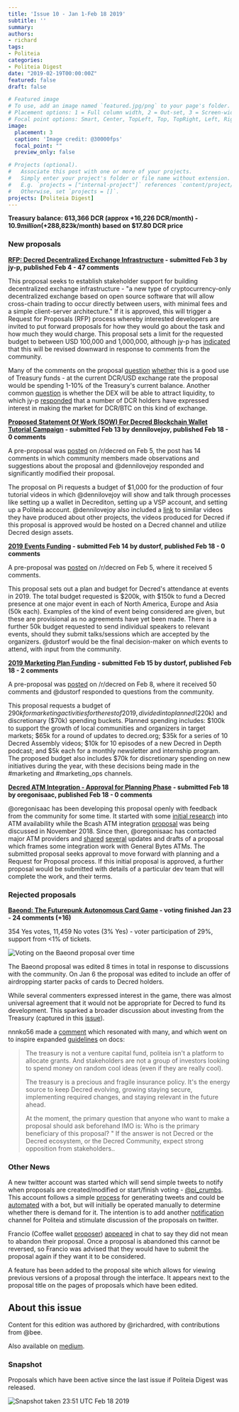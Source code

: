 ```yaml
---
title: 'Issue 10 - Jan 1-Feb 18 2019'
subtitle: ''
summary: 
authors:
- richard
tags:
- Politeia
categories:
- Politeia Digest
date: "2019-02-19T00:00:00Z"
featured: false
draft: false

# Featured image
# To use, add an image named `featured.jpg/png` to your page's folder.
# Placement options: 1 = Full column width, 2 = Out-set, 3 = Screen-width
# Focal point options: Smart, Center, TopLeft, Top, TopRight, Left, Right, BottomLeft, Bottom, BottomRight
image:
  placement: 3
  caption: 'Image credit: @30000fps'
  focal_point: ""
  preview_only: false

# Projects (optional).
#   Associate this post with one or more of your projects.
#   Simply enter your project's folder or file name without extension.
#   E.g. `projects = ["internal-project"]` references `content/project/deep-learning/index.md`.
#   Otherwise, set `projects = []`.
projects: [Politeia Digest]
---
```


**Treasury balance: 613,366 DCR (approx +16,226 DCR/month) - $10.9 million (+$288,823k/month) based on $17.80 DCR price**

### New proposals

**[RFP: Decred Decentralized Exchange Infrastructure](https://proposals.decred.org/proposals/5431da8ff4eda8cdbf8f4f2e08566ffa573464b97ef6d6bae78e749f27800d3a) - submitted Feb 3 by jy-p, published Feb 4 - 47 comments**

This proposal seeks to establish stakeholder support for building decentralized exchange infrastructure - "a new type of cryptocurrency-only decentralized exchange based on open source software that will allow cross-chain trading to occur directly between users, with minimal fees and a simple client-server architecture." If it is approved, this will trigger a Request for Proposals (RFP) process whereby interested developers are invited to put forward proposals for how they would go about the task and how much they would charge. This proposal sets a limit for the requested budget to between USD 100,000 and 1,000,000, although jy-p has [indicated](https://proposals.decred.org/proposals/5431da8ff4eda8cdbf8f4f2e08566ffa573464b97ef6d6bae78e749f27800d3a/comments/17) that this will be revised downward in response to comments from the community.

Many of the comments on the proposal [question](https://proposals.decred.org/proposals/5431da8ff4eda8cdbf8f4f2e08566ffa573464b97ef6d6bae78e749f27800d3a/comments/3) [whether](https://proposals.decred.org/proposals/5431da8ff4eda8cdbf8f4f2e08566ffa573464b97ef6d6bae78e749f27800d3a/comments/4) this is a good use of Treasury funds - at the current DCR/USD exchange rate the proposal would be spending 1-10% of the Treasury's current balance. Another common [question](https://proposals.decred.org/proposals/5431da8ff4eda8cdbf8f4f2e08566ffa573464b97ef6d6bae78e749f27800d3a/comments/5) is whether the DEX will be able to attract liquidity, to which jy-p [responded](https://proposals.decred.org/proposals/5431da8ff4eda8cdbf8f4f2e08566ffa573464b97ef6d6bae78e749f27800d3a/comments/14) that a number of DCR holders have expressed interest in making the market for DCR/BTC on this kind of exchange.

**[Proposed Statement Of Work (SOW) For Decred Blockchain Wallet Tutorial Campaign](https://proposals.decred.org/proposals/a3def199af812b796887f4eae22e11e45f112b50c2e17252c60ed190933ec14f) - submitted Feb 13 by dennilovejoy, published Feb 18 - 0 comments**

A pre-proposal was [posted](https://www.reddit.com/r/decred/comments/anksg2/proposed_statement_of_work_sow_for_decred/) on /r/decred on Feb 5, the post has 14 comments in which community members made observations and suggestions about the proposal and @dennilovejoy responded and significantly modified their proposal.

The proposal on Pi requests a budget of $1,000 for the production of four tutorial videos in which @dennilovejoy will show and talk through processes like setting up a wallet in Decrediton, setting up a VSP account, and setting up a Politeia account. @dennilovejoy also included a [link](https://www.youtube.com/watch?v=HKwnEpFDN3Q&list=PLMBYy3lWO3Dmx-xHInb66OPcYQgmmcOEt) to similar videos they have produced about other projects, the videos produced for Decred if this proposal is approved would be hosted on a Decred channel and utilize Decred design assets.

**[2019 Events Funding](https://proposals.decred.org/proposals/d3e7f159b9680c059a3d4b398de2c8f6627108f28b7d61a3f10397acb4b5e509) - submitted Feb 14 by dustorf, published Feb 18 - 0 comments**

A pre-proposal was [posted](https://www.reddit.com/r/decred/comments/anhh8n/proposal_to_get_events_spending_approved_via/) on /r/decred on Feb 5, where it received 5 comments.

This proposal sets out a plan and budget for Decred's attendance at events in 2019. The total budget requested is $200k, with $150k to fund a Decred presence at one major event in each of North America, Europe and Asia (50k each). Examples of the kind of event being considered are given, but these are provisional as no agreements have yet been made. There is a further 50k budget requested to send individual speakers to relevant events, should they submit talks/sessions which are accepted by the organizers. @dustorf would be the final decision-maker on which events to attend, with input from the community.

**[2019 Marketing Plan Funding](https://proposals.decred.org/proposals/c84a76685e4437a15760033725044a15ad832f68f9d123eb837337060a09f86e) - submitted Feb 15 by dustorf, published Feb 18 - 2 comments**

A pre-proposal was [posted](https://www.reddit.com/r/decred/comments/aolr79/politeia_proposal_to_fund_marketing_ops_for_2019/) on /r/decred on Feb 8, where it received 50 comments and @dustorf responded to questions from the community.

This proposal requests a budget of $290k for marketing activities for the rest of 2019, divided into planned ($220k) and discretionary ($70k) spending buckets. Planned spending includes: $100k to support the growth of local communities and organizers in target markets; $65k for a round of updates to decred.org; $35k for a series of 10 Decred Assembly videos; $10k for 10 episodes of a new Decred in Depth podcast; and $5k each for a monthly newsletter and internship program. The proposed budget also includes $70k for discretionary spending on new initiatives during the year, with these decisions being made in the #marketing and #marketing_ops channels.

**[Decred ATM Integration - Approval for Planning Phase](https://proposals.decred.org/proposals/aea224a561cfed183f514a9ac700d68ba8a6c71dfbee71208fb9bff5fffab51d) - submitted Feb 18 by oregonisaac, published Feb 18 - 0 comments**

@oregonisaac has been developing this proposal openly with feedback from the community for some time. It started with some [initial research](https://proposals.decred.org/proposals/bb7e19283d5c65fed598d5a2f4afcc2b5d2eab187b9cb84fc4304430f80b5ad1/comments/22) into ATM availability while the Bcash ATM integration [proposal](https://proposals.decred.org/proposals/bb7e19283d5c65fed598d5a2f4afcc2b5d2eab187b9cb84fc4304430f80b5ad1) was being discussed in November 2018. Since then, @oregonisaac has contacted major ATM providers and [shared](http://zer0byte.com/zeropastebin/?486d12a5d9413a9e#EOvkXU8zNW0fQZOEExMCr9Lf04BdK3hyuic7ZqyrVus=) [several](https://gist.github.com/oregonisaac/c25bac8e0ee9d4e99997b230885296eb) updates and drafts of a proposal which frames some integration work with General Bytes ATMs. The submitted proposal seeks approval to move forward with planning and a Request for Proposal process. If this initial proposal is approved, a further proposal would be submitted with details of a particular dev team that will complete the work, and their terms.

### Rejected proposals

**[Baeond: The Futurepunk Autonomous Card Game](https://proposals.decred.org/proposals/f545b359fcf1b40b356e9cb556cb422cc7ff01b628b577f804cdc45ce414f5dd) - voting finished Jan 23 - 24 comments (+16)**

354 Yes votes, 11,459 No votes (3% Yes) - voter participation of 29%, support from <1% of tickets.

![Voting on the Baeond proposal over time](Baeond-proposal-voting-over-time.png "Voting on the Baeond proposal over time. Top: cumulative votes per commit; Middle: Approval rate per commit; Bottom: Yes & No votes per commit.")

The Baeond proposal was edited 8 times in total in response to discussions with the community. On Jan 6 the proposal was edited to include an offer of airdropping starter packs of cards to Decred holders.

While several commenters expressed interest in the game, there was almost universal agreement that it would not be appropriate for Decred to fund its development. This sparked a broader discussion about investing from the Treasury (captured in this [issue](https://github.com/xaur/decred-issues/issues/61)).

nnnko56 made a [comment](https://proposals.decred.org/proposals/f545b359fcf1b40b356e9cb556cb422cc7ff01b628b577f804cdc45ce414f5dd/comments/14) which resonated with many, and which went on to inspire expanded [guidelines](https://docs.decred.org/governance/politeia/proposal-guidelines/) on docs:

> The treasury is not a venture capital fund, politeia isn't a platform to allocate grants. And stakeholders are not a group of investors looking to spend money on random cool ideas (even if they are really cool).
> 
> The treasury is a precious and fragile insurance policy. It's the energy source to keep Decred evolving, growing staying secure, implementing required changes, and staying relevant in the future ahead.
> 
> At the moment, the primary question that anyone who want to make a proposal should ask beforehand IMO is: Who is the primary beneficiary of this proposal? " If the answer is not Decred or the Decred ecosystem, or the Decred Community, expect strong opposition from stakeholders..

### Other News

A new twitter account was started which will send simple tweets to notify when proposals are created/modified or start/finish voting - [@pi_crumbs](https://twitter.com/pi_crumbs). This account follows a simple [process](https://gist.github.com/RichardRed0x/33b5685c73e89155da3d728a0eaa4a9b) for generating tweets and could be [automated](https://github.com/xaur/decred-issues/issues/102) with a bot, but will initially be operated manually to determine whether there is demand for it. The intention is to add another [notification](https://github.com/xaur/decred-issues/issues/24) channel for Politeia and stimulate discussion of the proposals on twitter.

Francio (Coffee wallet [proposer](https://proposals.decred.org/proposals/45de9806c952c5ffc2fc6782fddbc74c852c26e3fb0e950144b92d75082c4731)) [appeared](https://matrix.to/#/!MgQoetFiyjrHAywokv:decred.org/$15467875879232uBQcG:decred.org?via=decred.org&via=matrix.org&via=zettaport.com&via=gwusbdhdu.org) in chat to say they did not mean to abandon their proposal. Once a proposal is abandoned this cannot be reversed, so Francio was advised that they would have to submit the proposal again if they want it to be considered.

A feature has been added to the proposal site which allows for viewing previous versions of a proposal through the interface. It appears next to the proposal title on the pages of proposals which have been edited.

## About this issue

Content for this edition was authored by @richardred, with contributions from @bee.

Also available on [medium](https://medium.com/politeia-digest/issue-10-jan-1-feb-18-2018-202cde71a19d).

### Snapshot

Proposals which have been active since the last issue if Politeia Digest was released.

![Snapshot taken 23:51 UTC Feb 18 2019](010-snapshot.png "Snapshot taken 23:51 UTC Feb 18 2019")
